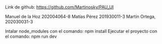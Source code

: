 Link de github:
https://github.com/Martinosky/PAU_UI

Manuel de la Hoz 202004064-8 
Matías Pérez 201930011-3 
Martín Ortega, 202030031-3
 
Intalar node_modules con el comando:
npm install
Ejecutar el proyecto con el comando:
npm run dev
